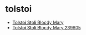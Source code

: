 # tolstoi

 * [Tolstoi Stoli Bloody Mary](../../index/t/tolstoi-stoli-bloody-mary-239805.json)
 * [Tolstoi Stoli Bloody Mary 239805](../../index/t/tolstoi-stoli-bloody-mary-239805.json)
